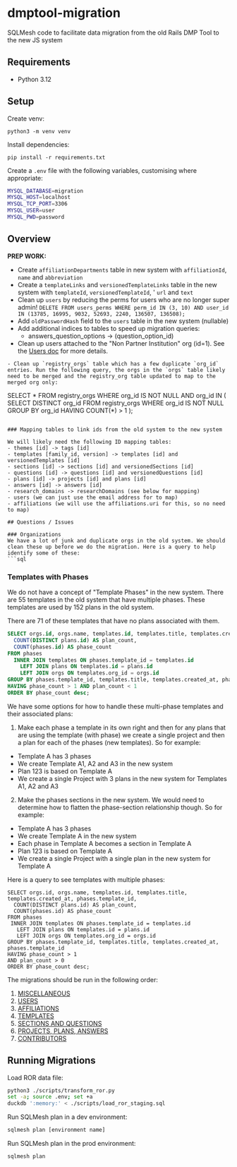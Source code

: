 # dmptool-migration
SQLMesh code to facilitate data migration from the old Rails DMP Tool to the new JS system

## Requirements
* Python 3.12

## Setup
Create venv:
```
python3 -m venv venv
```

Install dependencies:
```
pip install -r requirements.txt
```

Create a `.env` file with the following variables, customising where appropriate:
```bash
MYSQL_DATABASE=migration
MYSQL_HOST=localhost
MYSQL_TCP_PORT=3306
MYSQL_USER=user
MYSQL_PWD=password
```

## Overview

**PREP WORK:**
- Create `affiliationDepartments` table in new system with `affiliationId`, `name` and `abbreviation`
- Create a `templateLinks` and `versionedTemplateLinks` table in the new system with `templateId`, `versionedTemplateId`, ' `url` and `text`
- Clean up `users` by reducing the perms for users who are no longer super admin! `DELETE FROM users_perms WHERE perm_id IN (3, 10) AND user_id IN (13785, 16995, 9032, 52693, 2240, 136507, 136508);`
- Add `oldPasswordHash` field to the `users` table in the new system (nullable)
- Add additional indices to tables to speed up migration queries:
  -  answers_question_options -> (question_option_id)
- Clean up users attached to the "Non Partner Institution" org (id=1). See the [Users doc](docs/Users.md) for more details.
```
- Clean up `registry_orgs` table which has a few duplicate `org_id` entries. Run the following query, the orgs in the `orgs` table likely need to be merged and the registry_org table updated to map to the merged org only:
```
SELECT * FROM registry_orgs WHERE org_id IS NOT NULL AND org_id IN (
  SELECT DISTINCT org_id
  FROM registry_orgs
  WHERE org_id IS NOT NULL
  GROUP BY org_id
  HAVING COUNT(*) > 1
);
```

### Mapping tables to link ids from the old system to the new system

We will likely need the following ID mapping tables:
- themes [id] -> tags [id]
- templates [family_id, version] -> templates [id] and versionedTemplates [id]
- sections [id] -> sections [id] and versionedSections [id]
- questions [id] -> questions [id] and versionedQuestions [id]
- plans [id] -> projects [id] and plans [id]
- answers [id] -> answers [id]
- research_domains -> researchDomains (see below for mapping)
- users (we can just use the email address for to map)
- affiliations (we will use the affiliations.uri for this, so no need to map)

## Questions / Issues

### Organizations
We have a lot of junk and duplicate orgs in the old system. We should clean these up before we do the migration. Here is a query to help identify some of these:
```sql

```

### Templates with Phases

We do not have a concept of "Template Phases" in the new system. There are 55 templates in the old system that have multiple phases. These templates are used by 152 plans in the old system.

There are 71 of these templates that have no plans associated with them.
```sql
SELECT orgs.id, orgs.name, templates.id, templates.title, templates.created_at, phases.template_id,
  COUNT(DISTINCT plans.id) AS plan_count,
  COUNT(phases.id) AS phase_count
FROM phases
  INNER JOIN templates ON phases.template_id = templates.id
    LEFT JOIN plans ON templates.id = plans.id
    LEFT JOIN orgs ON templates.org_id = orgs.id
GROUP BY phases.template_id, templates.title, templates.created_at, phases.template_id
HAVING phase_count > 1 AND plan_count < 1
ORDER BY phase_count desc;
```

We have some options for how to handle these multi-phase templates and their associated plans:
1. Make each phase a template in its own right and then for any plans that are using the template (with phase) we create a single project and then a plan for each of the phases (new templates). So for example:
  - Template A has 3 phases
  - We create Template A1, A2 and A3 in the new system
  - Plan 123 is based on Template A 
  - We create a single Project with 3 plans in the new system for Templates A1, A2 and A3
2. Make the phases sections in the new system. We would need to determine how to flatten the phase-section relationship though. So for example:
  - Template A has 3 phases
  - We create Template A in the new system
  - Each phase in Template A becomes a section in Template A
  - Plan 123 is based on Template A 
  - We create a single Project with a single plan in the new system for Template A

Here is a query to see templates with multiple phases:
```
SELECT orgs.id, orgs.name, templates.id, templates.title, templates.created_at, phases.template_id,
  COUNT(DISTINCT plans.id) AS plan_count,
  COUNT(phases.id) AS phase_count
FROM phases
 INNER JOIN templates ON phases.template_id = templates.id
   LEFT JOIN plans ON templates.id = plans.id
   LEFT JOIN orgs ON templates.org_id = orgs.id
GROUP BY phases.template_id, templates.title, templates.created_at, phases.template_id
HAVING phase_count > 1
AND plan_count > 0
ORDER BY phase_count desc;
```

The migrations should be run in the following order:
1. [MISCELLANEOUS](docs/Misc.md)
2. [USERS](docs/Users.md)
2. [AFFILIATIONS](docs/Affiliations.md)
3. [TEMPLATES](docs/Templates.md)
4. [SECTIONS AND QUESTIONS](docs/SectionsAndQuestions.md)
5. [PROJECTS, PLANS, ANSWERS](docs/Projects.md)
6. [CONTRIBUTORS](docs/Contributors.md)

## Running Migrations
Load ROR data file:
```bash
python3 ./scripts/transform_ror.py
set -a; source .env; set +a
duckdb ':memory:' < ./scripts/load_ror_staging.sql
```

Run SQLMesh plan in a dev environment:
```bash
sqlmesh plan [environment name]
```

Run SQLMesh plan in the prod environment:
```bash
sqlmesh plan
```